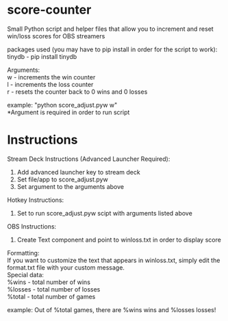 # score-counter
Small Python script and helper files that allow you to increment and reset win/loss scores for OBS streamers  

packages used (you may have to pip install in order for the script to work):  
  tinydb - pip install tinydb  

Arguments:\
w - increments the win counter  
l - increments the loss counter  
r - resets the counter back to 0 wins and 0 losses  

example: "python score_adjust.pyw w"  
*Argument is required in order to run script

# Instructions
Stream Deck Instructions (Advanced Launcher Required):
  1. Add advanced launcher key to stream deck
  2. Set file/app to score_adjust.pyw
  3. Set argument to the arguments above
  
Hotkey Instructions:
  1. Set to run score_adjust.pyw scipt with arguments listed above
  
OBS Instructions:
  1. Create Text component and point to winloss.txt in order to display score

Formatting:  
  If you want to customize the text that appears in winloss.txt, simply edit the format.txt file with your custom message.  
  Special data:  
    %wins - total number of wins  
    %losses - total number of losses  
    %total - total number of games  
  
  example: Out of %total games, there are %wins wins and %losses losses!